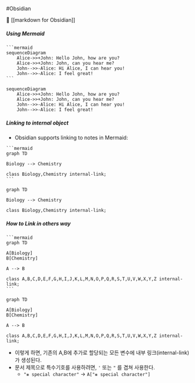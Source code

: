 #Obsidian

🔼 [[markdown for Obsidian]]

##### Using Mermaid 

<pre><code>```mermaid
sequenceDiagram
    Alice->>+John: Hello John, how are you?
    Alice->>+John: John, can you hear me?
    John-->>-Alice: Hi Alice, I can hear you!
    John-->>-Alice: I feel great!
```</code></pre>

```mermaid
sequenceDiagram
    Alice->>+John: Hello John, how are you?
    Alice->>+John: John, can you hear me?
    John-->>-Alice: Hi Alice, I can hear you!
    John-->>-Alice: I feel great!
```

##### Linking to internal object
- Obsidian supports linking to notes in Mermaid:
````
```mermaid
graph TD

Biology --> Chemistry

class Biology,Chemistry internal-link;
```
````


```mermaid
graph TD

Biology --> Chemistry

class Biology,Chemistry internal-link;
```

##### How to Link in others way
````
```mermaid
graph TD

A[Biology]
B[Chemistry]

A --> B

class A,B,C,D,E,F,G,H,I,J,K,L,M,N,O,P,Q,R,S,T,U,V,W,X,Y,Z internal-link;
```
````

```mermaid
graph TD

A[Biology]
B[Chemistry]

A --> B

class A,B,C,D,E,F,G,H,I,J,K,L,M,N,O,P,Q,R,S,T,U,V,W,X,Y,Z internal-link;
```

- 이렇게 하면, 기존의 A,B에 추가로 할당되는 모든 변수에 내부 링크(internal-link)가 생성된다. 
- 문서 제목으로 특수기호를 사용하려면, `'` 또는 `"` 를 겹쳐 사용한다. 
	- `"⨳ special character"`
		→ `A["⨳ special character"]`